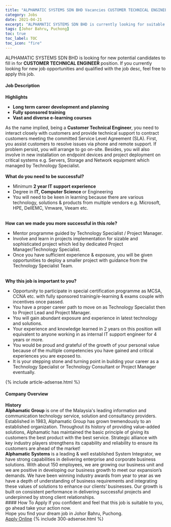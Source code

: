```yaml
---
title: "ALPHAMATIC SYSTEMS SDN BHD Vacancies CUSTOMER TECHNICAL ENGINEER" 
category: Jobs 
date: 2021-04-21 
excerpt: "ALPHAMATIC SYSTEMS SDN BHD is currently looking for suitable person to fill in the CUSTOMER TECHNICAL ENGINEER which based in Johor Bahru, Puchong" 
tags: [Johor Bahru, Puchong] 
toc: true 
toc_label: TOC 
toc_icon: "fire" 
--- 
```


<p>ALPHAMATIC SYSTEMS SDN BHD is looking for new potential candidates to fill in for <b>CUSTOMER TECHNICAL ENGINEER</b> position. If you currently looking for new job opportunities and qualified with the job desc, feel free to apply this job.
</p><div><div><h4>Job Description</h4></div><div><div><span><div><div><div><strong>Highlights</strong><ul><li><strong>Long term career development and planning</strong></li><li><strong>Fully sponsored training</strong></li><li><strong>Vast and diverse e-learning courses</strong></li></ul><div>As the name implied, being a&#160;<strong>Customer Technical Engineer</strong>, you need to interact closely with customers and provide technical support to contract customers meeting the committed Service Level Agreement (SLA). First, you assist customers to resolve issues via phone and remote support. If problem persist, you will arrange to go on-site. Besides, you will also involve in new installation on endpoint devices and project deployment on critical systems e.g. Servers, Storage and Network equipment which managed by Technology Specialist.</div></div><br><strong>What do you need to be successful?</strong><ul><li>Minimum <strong>2 year IT support experience</strong></li><li>Degree in <strong>IT, Computer Science </strong>or Engineering</li><li>You will need to be keen in learning because there are various technology, solutions &amp; products from multiple vendors e.g. Microsoft, HPE, DellEMC, Vmware, Veeam etc.</li></ul><div><br><strong>How can we made you more successful in this role?</strong></div><ul><li>Mentor programme guided by Technology Specialist / Project Manager.</li><li>Involve and learn in projects implementation for sizable and sophisticated project which led by dedicated Project Manager/Technology Specialist.</li><li>Once you have sufficient experience &amp; exposure, you will be given opportunities to deploy a smaller project with guidance from the Technology Specialist Team.</li></ul><div><br><strong>Why this job is important to you?</strong></div><ul><li>Opportunity to participate in special certification programme as MCSA, CCNA etc. with fully sponsored training/e-learning &amp; exams couple with incentives once passed.</li><li>You have a proper career path to move on as Technology Specialist then to Project Lead and Project Manager.</li><li>You will gain abundant exposure and experience in latest technology and solutions.</li><li>Your experience and knowledge learned in 2 years on this position will equivalent to anyone working in as internal IT support engineer for 4 years or more.</li><li>You would be proud and grateful of the growth of your personal value because of the multiple competencies you have gained and critical experiences you are exposed to.</li><li>It is your stepping stone and turning point in building your career as a Technology Specialist or Technology Consultant or Project Manager eventually.</li></ul></div></div></span></div></div></div> 
{% include article-adsense.html %} 
<div><div><h4>Company Overview</h4></div><div><div><span><div><div>
<strong>History</strong></div>
<div>
<strong>Alphamatic Group</strong> is one of the Malaysia's leading information and communication technology service, solution and consultancy providers. Established in 1983, Alphamatic Group has grown tremendously to an established organization. Throughout its history of providing value-added solutions, Alphamatic has maintained the basic principle of giving its customers the best product with the best service. Strategic alliance with key industry players strengthens its capability and reliability to ensure its customers are ahead of the market!</div>
<div>
<strong>Alphamatic Systems </strong>is a leading &amp; well established System Integrator, we have strong capabilities in delivering enterprise and corporate business solutions. With about 150 employees, we are growing our business unit and we are positive in developing our business growth to meet our expansion&#8217;s demands. We have been winning industry awards from year to year as we have a depth of understanding of business requirements and integrating these values of solutions to enhance our clients&#8217; businesses. Our growth is built on consistent performance in delivering successful projects and underpinned by strong client relationships.</div></div></span></div></div></div> 
#### How To Apply 
If you confident and feel that this job is suitable to you, go ahead take your action now. <br/> 
Hope you find your dream job in Johor Bahru, Puchong. <br/> 
<a href="https://www.jobstreet.com.my/en/job/customer-technical-engineer-4544584?jobId=jobstreet-my-job-4544584&" class="btn btn--info" target="_blank" rel="nofollow noopenner">Apply Online</a> 
{% include 300-adsense.html %} 
